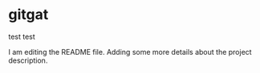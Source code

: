 # gitgat
test
test

I am editing the README file. Adding some more details about the project description.
